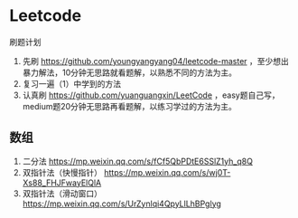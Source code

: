 # Leetcode
刷题计划
1. 先刷 https://github.com/youngyangyang04/leetcode-master ，至少想出暴力解法，10分钟无思路就看题解，以熟悉不同的方法为主。
2. 复习一遍（1）中学到的方法
3. 认真刷 https://github.com/yuanguangxin/LeetCode ，easy题自己写，medium题20分钟无思路再看题解，以练习学过的方法为主。

## 数组
1. 二分法 https://mp.weixin.qq.com/s/fCf5QbPDtE6SSlZ1yh_q8Q
2. 双指针法（快慢指针） https://mp.weixin.qq.com/s/wj0T-Xs88_FHJFwayElQlA
3. 双指针法（滑动窗口） https://mp.weixin.qq.com/s/UrZynlqi4QpyLlLhBPglyg
